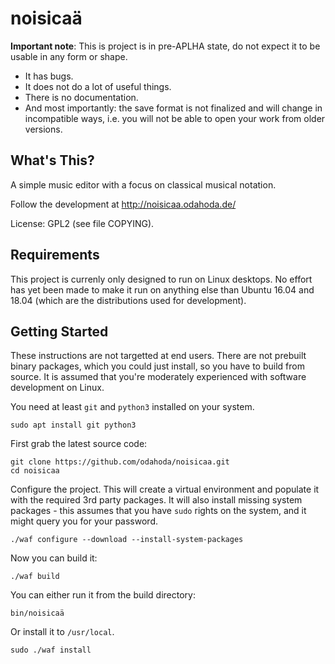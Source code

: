 noisicaä
========

**Important note**: This is project is in pre-APLHA  state, do not expect it to
be usable in any form or shape.

* It has bugs.
* It does not do a lot of useful things.
* There is no documentation.
* And most importantly: the save format is not finalized and will change in
  incompatible ways, i.e. you will not be able to open your work from older
  versions.


What's This?
------------

A simple music editor with a focus on classical musical notation.

Follow the development at http://noisicaa.odahoda.de/

License: GPL2 (see file COPYING).

Requirements
------------

This project is currenly only designed to run on Linux desktops. No effort has
yet been made to make it run on anything else than Ubuntu 16.04 and 18.04
(which are the distributions used for development).

Getting Started
---------------

These instructions are not targetted at end users. There are not prebuilt
binary packages, which you could just install, so you have to build from
source. It is assumed that you're moderately experienced with software
development on Linux.

You need at least `git` and `python3` installed on your system.

    sudo apt install git python3

First grab the latest source code:

    git clone https://github.com/odahoda/noisicaa.git
    cd noisicaa

Configure the project. This will create a virtual environment and populate it
with the required 3rd party packages. It will also install missing system
packages - this assumes that you have `sudo` rights on the system, and it might
query you for your password.

    ./waf configure --download --install-system-packages

Now you can build it:

    ./waf build

You can either run it from the build directory:

    bin/noisicaä

Or install it to `/usr/local`.

    sudo ./waf install
